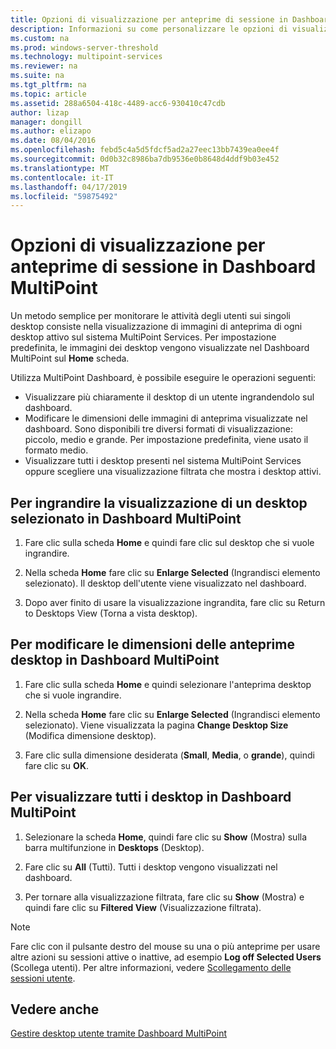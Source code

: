 ```yaml
---
title: Opzioni di visualizzazione per anteprime di sessione in Dashboard MultiPoint
description: Informazioni su come personalizzare le opzioni di visualizzazione per i servizi MultiPoint
ms.custom: na
ms.prod: windows-server-threshold
ms.technology: multipoint-services
ms.reviewer: na
ms.suite: na
ms.tgt_pltfrm: na
ms.topic: article
ms.assetid: 288a6504-418c-4489-acc6-930410c47cdb
author: lizap
manager: dongill
ms.author: elizapo
ms.date: 08/04/2016
ms.openlocfilehash: febd5c4a5d5fdcf5ad2a27eec13bb7439ea0ee4f
ms.sourcegitcommit: 0d0b32c8986ba7db9536e0b8648d4ddf9b03e452
ms.translationtype: MT
ms.contentlocale: it-IT
ms.lasthandoff: 04/17/2019
ms.locfileid: "59875492"
---
```

# <a name="view-options-for-session-thumbnails-in-multipoint-dashboard"></a>Opzioni di visualizzazione per anteprime di sessione in Dashboard MultiPoint
Un metodo semplice per monitorare le attività degli utenti sui singoli desktop consiste nella visualizzazione di immagini di anteprima di ogni desktop attivo sul sistema MultiPoint Services. Per impostazione predefinita, le immagini dei desktop vengono visualizzate nel Dashboard MultiPoint sul **Home** scheda.  
  
Utilizza MultiPoint Dashboard, è possibile eseguire le operazioni seguenti:  
  
- Visualizzare più chiaramente il desktop di un utente ingrandendolo sul dashboard.  
- Modificare le dimensioni delle immagini di anteprima visualizzate nel dashboard. Sono disponibili tre diversi formati di visualizzazione: piccolo, medio e grande. Per impostazione predefinita, viene usato il formato medio.  
- Visualizzare tutti i desktop presenti nel sistema MultiPoint Services oppure scegliere una visualizzazione filtrata che mostra i desktop attivi.  
  
## <a name="to-enlarge-the-view-of-a-selected-desktop-in-multipoint-dashboard"></a>Per ingrandire la visualizzazione di un desktop selezionato in Dashboard MultiPoint  
  
1.  Fare clic sulla scheda **Home** e quindi fare clic sul desktop che si vuole ingrandire.  
  
2.  Nella scheda **Home** fare clic su **Enlarge Selected** (Ingrandisci elemento selezionato). Il desktop dell'utente viene visualizzato nel dashboard.  
  
3.  Dopo aver finito di usare la visualizzazione ingrandita, fare clic su Return to Desktops View (Torna a vista desktop).  
  
## <a name="to-change-the-size-of-desktop-thumbnails-in-multipoint-dashboard"></a>Per modificare le dimensioni delle anteprime desktop in Dashboard MultiPoint  
  
1.  Fare clic sulla scheda **Home** e quindi selezionare l'anteprima desktop che si vuole ingrandire.  
  
2.  Nella scheda **Home** fare clic su **Enlarge Selected** (Ingrandisci elemento selezionato). Viene visualizzata la pagina **Change Desktop Size** (Modifica dimensione desktop).  
  
3.  Fare clic sulla dimensione desiderata (**Small**, **Media**, o **grande**), quindi fare clic su **OK**.  
  
## <a name="to-show-all-desktops-in-multipoint-dashboard"></a>Per visualizzare tutti i desktop in Dashboard MultiPoint  
  
1.  Selezionare la scheda **Home**, quindi fare clic su **Show** (Mostra) sulla barra multifunzione in **Desktops** (Desktop).  
  
2.  Fare clic su **All** (Tutti). Tutti i desktop vengono visualizzati nel dashboard.  
  
3.  Per tornare alla visualizzazione filtrata, fare clic su **Show** (Mostra) e quindi fare clic su **Filtered View** (Visualizzazione filtrata).  

>[!NOTE] 
> Fare clic con il pulsante destro del mouse su una o più anteprime per usare altre azioni su sessioni attive o inattive, ad esempio **Log off Selected Users** (Scollega utenti). Per altre informazioni, vedere [Scollegamento delle sessioni utente](Log-Off-User-Sessions.md).

## <a name="see-also"></a>Vedere anche  
[Gestire desktop utente tramite Dashboard MultiPoint](Manage-User-Desktops-Using-MultiPoint-Dashboard.md)